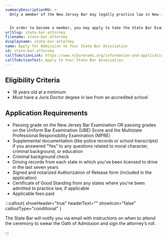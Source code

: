 ```yaml
---
summaryDescriptionMd: >-
  Only a member of the New Jersey Bar may legally practice law in New Jersey.


  In order to become a member, you may apply to take the State Bar Exam, or you may apply for admission to the State Bar by transferring your Uniform Bar Examination (UBE) Score.
urlSlug: state-bar-attorney
filename: state-bar-attorney
displayname: state-bar-attorney
name: Apply for Admission to Your State Bar Association
id: state-bar-attorney
callToActionLink: https://www.njbarexams.org/information-and-applications
callToActionText: Apply to Your State Bar Association
---
```

## Eligibility Criteria

* 18 years old at a minimum
* Must have a Juris Doctor degree in law from an accredited school

## Application Requirements

* Passing grade on the New Jersey Bar Examination OR passing grades on the Uniform Bar Examination (UBE) Score and the Multistate Professional Responsibility Examination (MPRE)
* Supplemental documentation (like police records or school transcripts) if you answered “Yes” to any questions related to moral character, criminal background, or education
* Criminal background check
* Driving records from each state in which you’ve been licensed to drive in the last seven years
* Signed and notarized Authorization of Release form (included in the application)
* Certificate of Good Standing from any states where you’ve been admitted to practice law, if applicable
* Applicable fees paid

:::callout{ showHeader="true" headerText="" showIcon="false" calloutType="conditional" }

The State Bar will notify you via email with instructions on when to attend the ceremony to swear the Oath of Admission and sign the attorney’s roll.

:::